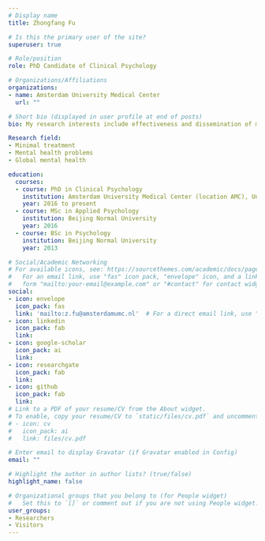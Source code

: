 ```yaml
---
# Display name
title: Zhongfang Fu

# Is this the primary user of the site?
superuser: true

# Role/position
role: PhD Candidate of Clinical Psychology

# Organizations/Affiliations
organizations:
- name: Amsterdam University Medical Center
  url: ""

# Short bio (displayed in user profile at end of posts)
bio: My research interests include effectiveness and dissemination of minimal psychological treatment in China.

Research field:
- Minimal treatment 
- Mental health problems
- Global mental health

education:
  courses:
  - course: PhD in Clinical Psychology
    institution: Amsterdam University Medical Center (location AMC), University of Amsterdam
    year: 2016 to present
  - course: MSc in Applied Psychology
    institution: Beijing Normal University
    year: 2016
  - course: BSc in Psychology
    institution: Beijing Normal University
    year: 2013

# Social/Academic Networking
# For available icons, see: https://sourcethemes.com/academic/docs/page-builder/#icons
#   For an email link, use "fas" icon pack, "envelope" icon, and a link in the
#   form "mailto:your-email@example.com" or "#contact" for contact widget.
social:
- icon: envelope
  icon_pack: fas
  link: 'mailto:z.fu@amsterdamumc.nl'  # For a direct email link, use "z.fu@amsterdamumc.nl".
- icon: linkedin
  icon_pack: fab
  link: 
- icon: google-scholar
  icon_pack: ai
  link:
- icon: researchgate
  icon_pack: fab
  link:
- icon: github
  icon_pack: fab
  link: 
# Link to a PDF of your resume/CV from the About widget.
# To enable, copy your resume/CV to `static/files/cv.pdf` and uncomment the lines below.
# - icon: cv
#   icon_pack: ai
#   link: files/cv.pdf

# Enter email to display Gravatar (if Gravatar enabled in Config)
email: ""

# Highlight the author in author lists? (true/false)
highlight_name: false

# Organizational groups that you belong to (for People widget)
#   Set this to `[]` or comment out if you are not using People widget.
user_groups:
- Researchers
- Visitors
---
```



